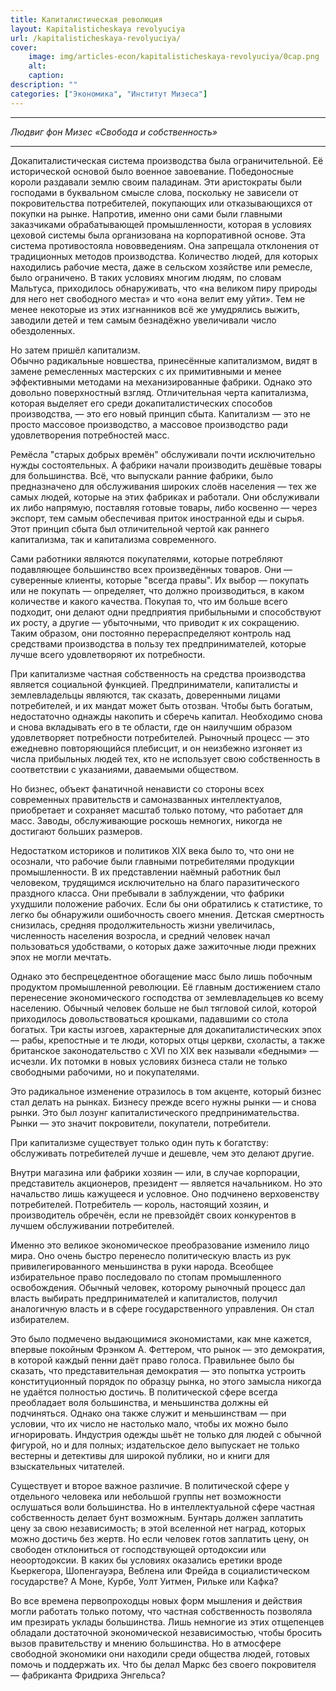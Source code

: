 ```yaml
---
title: Капиталистическая революция
layout: Kapitalisticheskaya revolyuciya
url: /kapitalisticheskaya-revolyuciya/
cover:
    image: img/articles-econ/kapitalisticheskaya-revolyuciya/0cap.png
    alt: 
    caption: 
description: ""
categories: ["Экономика", "Институт Мизеса"]
---
```

-----

*Людвиг фон Мизес *«Свобода и собственность»**

-----

Докапиталистическая система производства была ограничительной. Её исторической основой было военное завоевание. Победоносные короли раздавали землю своим паладинам. Эти аристократы были господами в буквальном смысле слова, поскольку не зависели от покровительства потребителей, покупающих или отказывающихся от покупки на рынке. Напротив, именно они сами были главными заказчиками обрабатывающей промышленности, которая в условиях цеховой системы была организована на корпоративной основе. Эта система противостояла нововведениям. Она запрещала отклонения от традиционных методов производства. Количество людей, для которых находились рабочие места, даже в сельском хозяйстве или ремесле, было ограничено. В таких условиях многим людям, по словам Мальтуса, приходилось обнаруживать, что «на великом пиру природы для него нет свободного места» и что «она велит ему уйти». Тем не менее некоторые из этих изгнанников всё же умудрялись выжить, заводили детей и тем самым безнадёжно увеличивали число обездоленных.

Но затем пришёл капитализм.  
Обычно радикальные новшества, принесённые капитализмом, видят в замене ремесленных мастерских с их примитивными и менее эффективными методами на механизированные фабрики. Однако это довольно поверхностный взгляд. Отличительная черта капитализма, которая выделяет его среди докапиталистических способов производства, — это его новый принцип сбыта. Капитализм — это не просто массовое производство, а массовое производство ради удовлетворения потребностей масс.

Ремёсла "старых добрых времён" обслуживали почти исключительно нужды состоятельных. А фабрики начали производить дешёвые товары для большинства. Всё, что выпускали ранние фабрики, было предназначено для обслуживания широких слоёв населения — тех же самых людей, которые на этих фабриках и работали. Они обслуживали их либо напрямую, поставляя готовые товары, либо косвенно — через экспорт, тем самым обеспечивая приток иностранной еды и сырья. Этот принцип сбыта был отличительной чертой как раннего капитализма, так и капитализма современного.  

Сами работники являются покупателями, которые потребляют подавляющее большинство всех произведённых товаров. Они — суверенные клиенты, которые "всегда правы". Их выбор — покупать или не покупать — определяет, что должно производиться, в каком количестве и какого качества. Покупая то, что им больше всего подходит, они делают одни предприятия прибыльными и способствуют их росту, а другие — убыточными, что приводит к их сокращению. Таким образом, они постоянно перераспределяют контроль над средствами производства в пользу тех предпринимателей, которые лучше всего удовлетворяют их потребности.

При капитализме частная собственность на средства производства является социальной функцией. Предприниматели, капиталисты и землевладельцы являются, так сказать, доверенными лицами потребителей, и их мандат может быть отозван. Чтобы быть богатым, недостаточно однажды накопить и сберечь капитал. Необходимо снова и снова вкладывать его в те области, где он наилучшим образом удовлетворяет потребности потребителей. Рыночный процесс — это ежедневно повторяющийся плебисцит, и он неизбежно изгоняет из числа прибыльных людей тех, кто не использует свою собственность в соответствии с указаниями, даваемыми обществом.  

Но бизнес, объект фанатичной ненависти со стороны всех современных правительств и самоназванных интеллектуалов, приобретает и сохраняет масштаб только потому, что работает для масс. Заводы, обслуживающие роскошь немногих, никогда не достигают больших размеров.  

Недостатком историков и политиков XIX века было то, что они не осознали, что рабочие были главными потребителями продукции промышленности. В их представлении наёмный работник был человеком, трудящимся исключительно на благо паразитического праздного класса. Они пребывали в заблуждении, что фабрики ухудшили положение рабочих. Если бы они обратились к статистике, то легко бы обнаружили ошибочность своего мнения. Детская смертность снизилась, средняя продолжительность жизни увеличилась, численность населения возросла, и средний человек начал пользоваться удобствами, о которых даже зажиточные люди прежних эпох не могли мечтать.

Однако это беспрецедентное обогащение масс было лишь побочным продуктом промышленной революции. Её главным достижением стало перенесение экономического господства от землевладельцев ко всему населению. Обычный человек больше не был тягловой силой, которой приходилось довольствоваться крошками, падавшими со стола богатых. Три касты изгоев, характерные для докапиталистических эпох — рабы, крепостные и те люди, которых отцы церкви, схоласты, а также британское законодательство с XVI по XIX век называли «бедными» — исчезли. Их потомки в новых условиях бизнеса стали не только свободными рабочими, но и покупателями.

Это радикальное изменение отразилось в том акценте, который бизнес стал делать на рынках. Бизнесу прежде всего нужны рынки — и снова рынки. Это был лозунг капиталистического предпринимательства. Рынки — это значит покровители, покупатели, потребители.  

При капитализме существует только один путь к богатству: обслуживать потребителей лучше и дешевле, чем это делают другие.

Внутри магазина или фабрики хозяин — или, в случае корпорации, представитель акционеров, президент — является начальником. Но это начальство лишь кажущееся и условное. Оно подчинено верховенству потребителей. Потребитель — король, настоящий хозяин, и производитель обречён, если не превзойдёт своих конкурентов в лучшем обслуживании потребителей.

Именно это великое экономическое преобразование изменило лицо мира. Оно очень быстро перенесло политическую власть из рук привилегированного меньшинства в руки народа. Всеобщее избирательное право последовало по стопам промышленного освобождения. Обычный человек, которому рыночный процесс дал власть выбирать предпринимателей и капиталистов, получил аналогичную власть и в сфере государственного управления. Он стал избирателем.

Это было подмечено выдающимися экономистами, как мне кажется, впервые покойным Фрэнком А. Феттером, что рынок — это демократия, в которой каждый пенни даёт право голоса. Правильнее было бы сказать, что представительная демократия — это попытка устроить конституционный порядок по образцу рынка, но этого замысла никогда не удаётся полностью достичь. В политической сфере всегда преобладает воля большинства, и меньшинства должны ей подчиняться. Однако она также служит и меньшинствам — при условии, что их число не настолько мало, чтобы их можно было игнорировать. Индустрия одежды шьёт не только для людей с обычной фигурой, но и для полных; издательское дело выпускает не только вестерны и детективы для широкой публики, но и книги для взыскательных читателей.

Существует и второе важное различие. В политической сфере у отдельного человека или небольшой группы нет возможности ослушаться воли большинства. Но в интеллектуальной сфере частная собственность делает бунт возможным. Бунтарь должен заплатить цену за свою независимость; в этой вселенной нет наград, которых можно достичь без жертв. Но если человек готов заплатить цену, он свободен отклониться от господствующей ортодоксии или неоортодоксии. В каких бы условиях оказались еретики вроде Кьеркегора, Шопенгауэра, Веблена или Фрейда в социалистическом государстве? А Моне, Курбе, Уолт Уитмен, Рильке или Кафка?

Во все времена первопроходцы новых форм мышления и действия могли работать только потому, что частная собственность позволяла им презирать уклады большинства. Лишь немногие из этих отщепенцев обладали достаточной экономической независимостью, чтобы бросить вызов правительству и мнению большинства. Но в атмосфере свободной экономики они находили среди общества людей, готовых помочь и поддержать их. Что бы делал Маркс без своего покровителя — фабриканта Фридриха Энгельса?